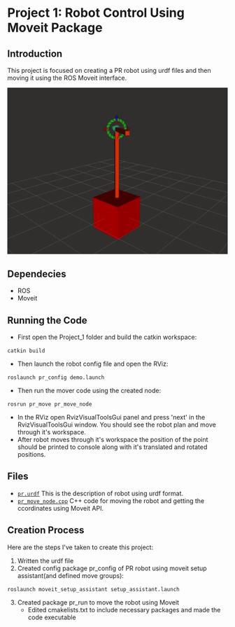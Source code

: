 # Project 1: Robot Control Using Moveit Package

## Introduction

This project is focused on creating a PR robot using urdf files and then moving it using the ROS Moveit interface.

<img src="https://github.com/YasinSonmez/EE451--Introduction-to-Robotics/blob/master/Images/pr_robot.gif" width="800">

## Dependecies
- ROS
- Moveit

## Running the Code
- First open the Project_1 folder and build the catkin workspace:
```
catkin build
```
- Then launch the robot config file and open the RViz:
```
roslaunch pr_config demo.launch
```
- Then run the mover code using the created node:
```
rosrun pr_move pr_move_node
```
- In the RViz open RvizVisualToolsGui panel and press 'next' in the RvizVisualToolsGui window. You should see the robot plan and move through it's workspace.
- After robot moves through it's workspace the position of the point should be printed to console along with it's translated and rotated positions.

## Files
- [`pr.urdf`](https://github.com/YasinSonmez/EE451--Introduction-to-Robotics/blob/master/Project_1/src/pr_config/urdf_files/pr.urdf) This is the description of robot using urdf format.
- [`pr_move_node.cpp`](https://github.com/YasinSonmez/EE451--Introduction-to-Robotics/blob/master/Project_1/src/pr_move/src/pr_move_node.cpp) C++ code for moving the robot and getting the ccordinates using Moveit API.

## Creation Process
Here are the steps I've taken to create this project:
1. Written the urdf file
2. Created config package pr_config of PR robot using moveit setup assistant(and defined move groups):
```
roslaunch moveit_setup_assistant setup_assistant.launch
```
3. Created package pr_run to move the robot using Moveit
   - Edited cmakelists.txt to include necessary packages and made the code executable 
